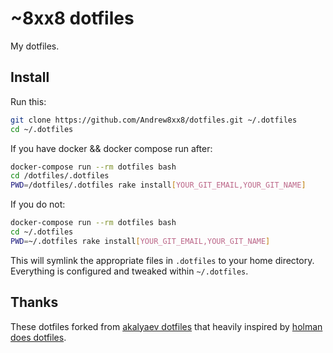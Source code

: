 # ~8xx8 dotfiles

My dotfiles.

## Install

Run this:

```sh
git clone https://github.com/Andrew8xx8/dotfiles.git ~/.dotfiles
cd ~/.dotfiles
```

If you have docker && docker compose run after:

```sh
docker-compose run --rm dotfiles bash
cd /dotfiles/.dotfiles
PWD=/dotfiles/.dotfiles rake install[YOUR_GIT_EMAIL,YOUR_GIT_NAME]
```

If you do not:

```sh
docker-compose run --rm dotfiles bash
cd ~/.dotfiles
PWD=~/.dotfiles rake install[YOUR_GIT_EMAIL,YOUR_GIT_NAME]
```

This will symlink the appropriate files in `.dotfiles` to your home
directory. Everything is configured and tweaked within `~/.dotfiles`.

## Thanks

These dotfiles forked from [akalyaev dotfiles](https://github.com/akalyaev/dotfiles) that heavily inspired by [holman does
dotfiles](https://github.com/holman/dotfiles).

